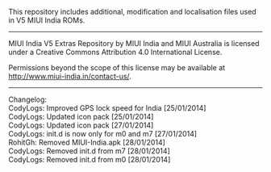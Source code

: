 This repository includes additional, modification and localisation files used in V5 MIUI India ROMs.

---------------------------------------------------------------------------------------------

MIUI India V5 Extras Repository by MIUI India and MIUI Australia is licensed under a Creative Commons Attribution 4.0 International License.

Permissions beyond the scope of this license may be available at http://www.miui-india.in/contact-us/.

---------------------------------------------------------------------------------------------

Changelog:<br>
CodyLogs: Improved GPS lock speed for India [25/01/2014]<br>
CodyLogs: Updated icon pack [25/01/2014]<br>
CodyLogs: Updated icon pack [27/01/2014]<br>
CodyLogs: init.d is now only for m0 and m7 [27/01/2014]<br>
RohitGh: Removed MIUI-India.apk [28/01/2014]<br>
CodyLogs: Removed init.d from m7 [28/01/2014]<br>
CodyLogs: Removed init.d from m0 [28/01/2014]<br>
